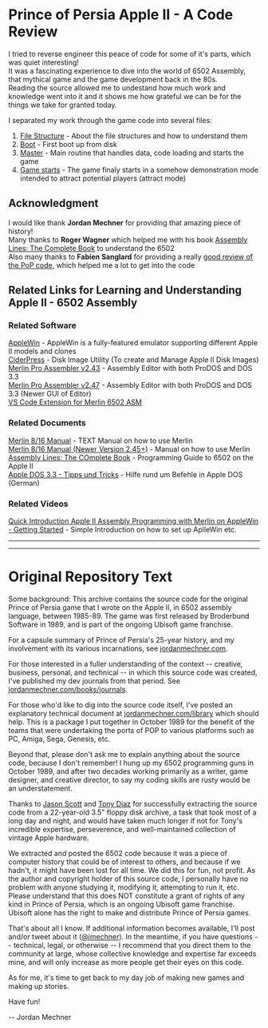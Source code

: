 # Prince of Persia Apple II - A Code Review

I tried to reverse engineer this peace of code for some of it's parts, which was quiet interesting!  
It was a fascinating experience to dive into the world of 6502 Assembly, that mythical game and the game development back in the 80s.  
Reading the source allowed me to undestand how much work and knowledge went into it and it shows me how grateful we can be for the things we take for granted today.  

I separated my work through the game code into several files:
1. [File Structure](https://github.com/magraina/Prince-of-Persia-Apple-II/blob/master/00-ReverseEngineering-FILE-STRUCT.md) - About the file structures and how to understand them
2. [Boot](https://github.com/magraina/Prince-of-Persia-Apple-II/blob/master/01-ReverseEngineering-BOOT.md) - First boot up from disk
3. [Master](https://github.com/magraina/Prince-of-Persia-Apple-II/blob/master/02-ReverseEngineering-MASTER.md) - Main routine that handles data, code loading and starts the game
4. [Game starts](https://github.com/magraina/Prince-of-Persia-Apple-II/blob/master/03-ReverseEngineering-GAME-STARTS.md) - The game finaly starts in a somehow demonstration mode intended to attract potential players (attract mode)


## Acknowledgment
I would like thank **Jordan Mechner** for providing that amazing piece of history!  
Many thanks to **Roger Wagner** which helped me with his book [Assembly Lines: The Complete Book](https://archive.org/details/AssemblyLinesCompleteWagner) to understand the 6502  
Also many thanks to **Fabien Sanglard** for providing a really [good review of the PoP code](https://fabiensanglard.net/prince_of_persia/index.php), which helped me a lot to get into the code  

## Related Links for Learning and Understanding Apple II - 6502 Assembly

### Related Software
[AppleWin](https://github.com/AppleWin/AppleWin) - AppleWin is a fully-featured emulator supporting different Apple II models and clones  
[CiderPress](https://a2ciderpress.com/) - Disk Image Utility (To create and Manage Apple II Disk Images)  
[Merlin Pro Assembler v2.43](https://macgui.com/downloads/?file_id=8140) - Assembly Editor with both ProDOS and DOS 3.3  
[Merlin Pro Assembler v2.47](https://macgui.com/downloads/?file_id=8143) - Assembly Editor with both ProDOS and DOS 3.3 (Newer GUI of Editor)  
[VS Code Extension for Merlin 6502 ASM](https://marketplace.visualstudio.com/items?itemName=dfgordon.vscode-language-merlin6502)

### Related Documents
[Merlin 8/16 Manual](https://gswv.apple2.org.za/a2zine/Docs/MerlinManual.txt) - TEXT Manual on how to use Merlin  
[Merlin 8/16 Manual (Newer Version 2.45+)](http://www.apple-iigs.info/doc/fichiers/merlin816.pdf) - Manual on how to use Merlin  
[Assembly Lines: The COmplete Book](https://archive.org/details/AssemblyLinesCompleteWagner) - Programming Guide to 6502 on the Apple II  
[Apple DOS 3.3 - Tipps und Tricks](https://ia904602.us.archive.org/31/items/apple-dos-33-tips-tricks/AppleDOS33_Tips&Tricks.pdf) - Hilfe rund um Befehle in Apple DOS (German)  

### Related Videos
[Quick Introduction Apple II Assembly Programming with Merlin on AppleWin - Getting Started](https://www.youtube.com/watch?v=GG6tfYyzzbM) - Simple Introduction on how to set up AplleWin etc.  


---
---
# Original Repository Text

Some background: This archive contains the source code for the original Prince of Persia game that I wrote on the Apple II, in 6502 assembly language, between 1985-89. The game was first released by Broderbund Software in 1989, and is part of the ongoing Ubisoft game franchise.

For a capsule summary of Prince of Persia's 25-year history, and my involvement with its various incarnations, see [jordanmechner.com](https://jordanmechner.com/).

For those interested in a fuller understanding of the context -- creative, business, personal, and technical -- in which this source code was created, I've published my dev journals from that period. See [jordanmechner.com/books/journals](https://jordanmechner.com/books/journals).

For those who'd like to dig into the source code itself, I've posted an explanatory technical document at [jordanmechner.com/library](https://jordanmechner.com/library) which should help. This is a package I put together in October 1989 for the benefit of the teams that were undertaking the ports of POP to various platforms such as PC, Amiga, Sega, Genesis, etc.

Beyond that, please don't ask me to explain anything about the source code, because I don't remember! I hung up my 6502 programming guns in October 1989, and after two decades working primarily as a writer, game designer, and creative director, to say my coding skills are rusty would be an understatement.

Thanks to [Jason Scott](http://www.textfiles.com) and [Tony Diaz](http://www.apple2.org) for successfully extracting the source code from a 22-year-old 3.5" floppy disk archive, a task that took most of a long day and night, and would have taken much longer if not for Tony's incredible expertise, perseverence, and well-maintained collection of vintage Apple hardware.

We extracted and posted the 6502 code because it was a piece of computer history that could be of interest to others, and because if we hadn't, it might have been lost for all time. We did this for fun, not profit. As the author and copyright holder of this source code, I personally have no problem with anyone studying it, modifying it, attempting to run it, etc. Please understand that this does NOT constitute a grant of rights of any kind in Prince of Persia, which is an ongoing Ubisoft game franchise. Ubisoft alone has the right to make and distribute Prince of Persia games.

That's about all I know. If additional information becomes available, I'll post and/or tweet about it ([@jmechner](https://twitter.com/jmechner)). In the meantime, if you have questions -- technical, legal, or otherwise -- I recommend that you direct them to the community at large, whose collective knowledge and expertise far exceeds mine, and will only increase as more people get their eyes on this code.

As for me, it's time to get back to my day job of making new games and making up stories.

Have fun!

-- Jordan Mechner
